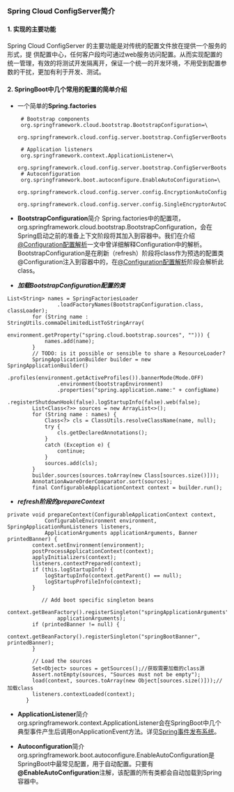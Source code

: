 ### Spring Cloud ConfigServer简介 ###
#### 1. 实现的主要功能
Spring Cloud ConfigServer 的主要功能是对传统的配置文件放在提供一个服务的形式，提
供配置中心，任何客户段均可通过web服务访问配置。从而实现配置的统一管理，有效的将测试开发隔离开，保证一个统一的开发环境，不用受到配置参数的干扰，更加有利于开发、测试。   

#### 2. SpringBoot中几个常用的配置的简单介绍
 * 一个简单的<strong>Spring.factories</strong>   

        # Bootstrap components
        org.springframework.cloud.bootstrap.BootstrapConfiguration=\
        org.springframework.cloud.config.server.bootstrap.ConfigServerBootstrapConfiguration

        # Application listeners
        org.springframework.context.ApplicationListener=\
        org.springframework.cloud.config.server.bootstrap.ConfigServerBootstrapApplicationListener      
        # Autoconfiguration
        org.springframework.boot.autoconfigure.EnableAutoConfiguration=\
        org.springframework.cloud.config.server.config.EncryptionAutoConfiguration,\
        org.springframework.cloud.config.server.config.SingleEncryptorAutoConfiguration

* <strong>BootstrapConfiguration</strong>简介
 Spring.factories中的配置项， org.springframework.cloud.bootstrap.BootstrapConfiguration，会在Spring启动之前的准备上下文阶段将其加入到容器中。我们在介绍 [@Configuration配置解析]一文中曾详细解释Configuration中的解析。BootstrapConfiguration是在刷新（refresh）阶段将class作为预选的配置类@Configuration注入到容器中的，在[@Configuration配置解析]阶段会解析此class。
 + <i><strong>加载BootstrapConfiguration配置的类</strong></i>
````
List<String> names = SpringFactoriesLoader
				.loadFactoryNames(BootstrapConfiguration.class, classLoader);
		for (String name : StringUtils.commaDelimitedListToStringArray(
				environment.getProperty("spring.cloud.bootstrap.sources", ""))) {
			names.add(name);
		}
		// TODO: is it possible or sensible to share a ResourceLoader?
		SpringApplicationBuilder builder = new SpringApplicationBuilder()
				.profiles(environment.getActiveProfiles()).bannerMode(Mode.OFF)
				.environment(bootstrapEnvironment)
				.properties("spring.application.name:" + configName)
				.registerShutdownHook(false).logStartupInfo(false).web(false);
		List<Class<?>> sources = new ArrayList<>();
		for (String name : names) {
			Class<?> cls = ClassUtils.resolveClassName(name, null);
			try {
				cls.getDeclaredAnnotations();
			}
			catch (Exception e) {
				continue;
			}
			sources.add(cls);
		}
		builder.sources(sources.toArray(new Class[sources.size()]));
		AnnotationAwareOrderComparator.sort(sources);
		final ConfigurableApplicationContext context = builder.run();
````
 + <i><strong>refresh阶段的prepareContext</strong></i>
````  
private void prepareContext(ConfigurableApplicationContext context,
			ConfigurableEnvironment environment, SpringApplicationRunListeners listeners,
			ApplicationArguments applicationArguments, Banner printedBanner) {
		context.setEnvironment(environment);
		postProcessApplicationContext(context);
		applyInitializers(context);
		listeners.contextPrepared(context);
		if (this.logStartupInfo) {
			logStartupInfo(context.getParent() == null);
			logStartupProfileInfo(context);
		}

           // Add boot specific singleton beans
		context.getBeanFactory().registerSingleton("springApplicationArguments",
				applicationArguments);
		if (printedBanner != null) {
			context.getBeanFactory().registerSingleton("springBootBanner", printedBanner);
		}

		// Load the sources
		Set<Object> sources = getSources();//获取需要加载的class源
		Assert.notEmpty(sources, "Sources must not be empty");
		load(context, sources.toArray(new Object[sources.size()]));//加载class
		listeners.contextLoaded(context);
      }
````
* <strong>ApplicationListener</strong>简介
 org.springframework.context.ApplicationListener会在SpringBoot中几个典型事件产生后调用onApplicationEvent方法。详见[Spring事件发布系统]。

* <strong>Autoconfiguration</strong>简介
org.springframework.boot.autoconfigure.EnableAutoConfiguration是SpringBoot中最常见配置，用于自动配置。只要有<strong>@EnableAutoConfiguration</strong>注解，该配置的所有类都会自动加载到Spring容器中。


[@Configuration配置解析]:http://www.cnblogs.com/dragonfei/p/5925114.html "Configuration"
[Spring事件发布系统]:http://www.cnblogs.com/dragonfei/p/5911259.html "Spring 事件发布系统"

